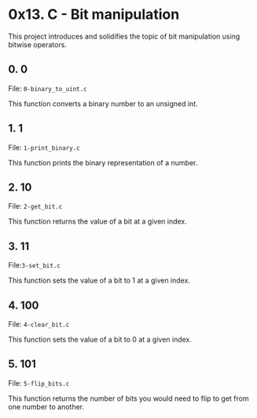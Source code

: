 # 0x13. C - Bit manipulation

This project introduces and solidifies the topic of bit manipulation using bitwise operators.

## 0. 0
File: ```0-binary_to_uint.c```

This function converts a binary number to an unsigned int.

## 1. 1
File: ```1-print_binary.c```

This function prints the binary representation of a number.

## 2. 10
File: ```2-get_bit.c```

This function returns the value of a bit at a given index.

## 3. 11
File:```3-set_bit.c```

This function sets the value of a bit to 1 at a given index.

## 4. 100
File: ```4-clear_bit.c```

This function sets the value of a bit to 0 at a given index.

## 5. 101
File: ```5-flip_bits.c```

This function returns the number of bits you would need to flip to get from one number to another.
